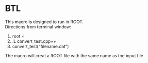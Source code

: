 # BTL

This macro is designed to run in ROOT.  
Directions from terminal window:
  1. root -l
  2. .L convert_test.cpp++
  3. convert_test("filename.dat")
  
The macro will creat a ROOT file with the same name as the input file
